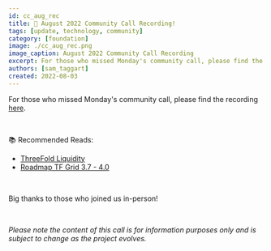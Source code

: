```yaml
---
id: cc_aug_rec
title: 🚨 August 2022 Community Call Recording!
tags: [update, technology, community]
category: [foundation]
image: ./cc_aug_rec.png
image_caption: August 2022 Community Call Recording
excerpt: For those who missed Monday's community call, please find the recording here!
authors: [sam_taggart]
created: 2022-08-03
---
```


For those who missed Monday's community call, please find the recording [here](https://forum.threefold.io/t/threefold-august-1-2022-community-call-town-hall-recording/3243).

<br/>

📚 Recommended Reads:
* [ThreeFold Liquidity](http://liquidity.threefold.me/)
* [Roadmap TF Grid 3.7 - 4.0](http://roadmap4.threefold.me/)

<br/>

Big thanks to those who joined us in-person!

<br/>

_Please note the content of this call is for information purposes only and is subject to change as the project evolves._
